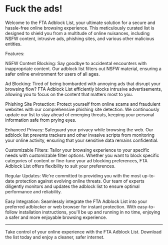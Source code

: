 # Fuck the ads!
Welcome to the FTA Adblock List, your ultimate solution for a secure and hassle-free online browsing experience. This meticulously curated list is designed to shield you from a multitude of online nuisances, including NSFW content, intrusive ads, phishing sites, and various other malicious entities.

Features:

NSFW Content Blocking: Say goodbye to accidental encounters with inappropriate content. Our adblock list filters out NSFW material, ensuring a safer online environment for users of all ages.

Ad Blocking: Tired of being bombarded with annoying ads that disrupt your browsing flow? FTA Adblock List efficiently blocks intrusive advertisements, allowing you to focus on the content that matters most to you.

Phishing Site Protection: Protect yourself from online scams and fraudulent websites with our comprehensive phishing site detection. We continuously update our list to stay ahead of emerging threats, keeping your personal information safe from prying eyes.

Enhanced Privacy: Safeguard your privacy while browsing the web. Our adblock list prevents trackers and other invasive scripts from monitoring your online activity, ensuring that your sensitive data remains confidential.

Customizable Filters: Tailor your browsing experience to your specific needs with customizable filter options. Whether you want to block specific categories of content or fine-tune your ad blocking preferences, FTA Adblock List offers flexibility to suit your preferences.

Regular Updates: We're committed to providing you with the most up-to-date protection against evolving online threats. Our team of experts diligently monitors and updates the adblock list to ensure optimal performance and reliability.

Easy Integration: Seamlessly integrate the FTA Adblock List into your preferred adblocker or web browser for instant protection. With easy-to-follow installation instructions, you'll be up and running in no time, enjoying a safer and more enjoyable browsing experience.

---
Take control of your online experience with the FTA Adblock List. Download the list today and enjoy a cleaner, safer internet.
